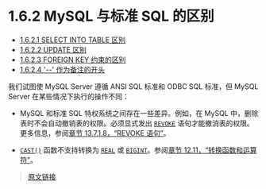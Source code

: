 # 1.6.2 MySQL 与标准 SQL 的区别

- [1.6.2.1 SELECT INTO TABLE 区别](/1/1.6/1.6.2/1.6.2.1/ansi-diff-select-into-table.html)
- [1.6.2.2 UPDATE 区别](/1/1.6/1.6.2/1.6.2.2/ansi-diff-update.html)
- [1.6.2.3 FOREIGN KEY 约束的区别](/1/1.6/1.6.2/1.6.2.3/ansi-diff-foreign-keys.html)
- [1.6.2.4 '--' 作为备注的开头](/1/1.6/1.6.2/1.6.2.4/ansi-diff-comments.html)

我们试图使 MySQL Server 遵循 ANSI SQL 标准和 ODBC SQL 标准，但 MySQL Server 在某些情况下执行的操作不同：

- MySQL 和标准 SQL 特权系统之间存在一些差异。例如，在 MySQL 中，删除表时不会自动撤销表的权限。必须显式发出 [`REVOKE`](/13/13.7/13.7.1/13.7.1.8/revoke.html) 语句才能撤消表的权限。更多信息，参阅[章节 13.7.1.8，“REVOKE 语句”](/13/13.7/13.7.1/13.7.1.8/revoke.html)。

- [`CAST()`](/12/12.11/cast-functions.html) 函数不支持转换为 [`REAL`](/11/11.1/11.1.4/floating-point-types.html) 或 [`BIGINT`](/11/11.1/11.1.2/integer-types.html)。参阅[章节 12.11，“转换函数和运算符”](/12/12.11/cast-functions.html)。

> [原文链接](https://dev.mysql.com/doc/refman/8.0/en/differences-from-ansi.html)
